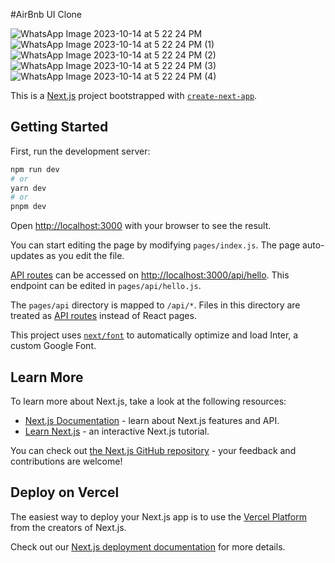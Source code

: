 #AirBnb UI Clone


![WhatsApp Image 2023-10-14 at 5 22 24 PM](https://github.com/mareyam/airbnb2.0/assets/63284481/67e5bd82-e2f0-4df7-96c6-2d0cc4ea8992)
![WhatsApp Image 2023-10-14 at 5 22 24 PM (1)](https://github.com/mareyam/airbnb2.0/assets/63284481/a214224a-a10a-43c2-8e68-6a6735a31f5c)
![WhatsApp Image 2023-10-14 at 5 22 24 PM (2)](https://github.com/mareyam/airbnb2.0/assets/63284481/f24a34c0-251c-4375-9477-e7edc09f5edb)
![WhatsApp Image 2023-10-14 at 5 22 24 PM (3)](https://github.com/mareyam/airbnb2.0/assets/63284481/c851d54a-c140-4a5a-b622-44c659719f8d)
![WhatsApp Image 2023-10-14 at 5 22 24 PM (4)](https://github.com/mareyam/airbnb2.0/assets/63284481/98f12f14-dcb6-4eca-9f7a-5d9ffeca834c)




This is a [Next.js](https://nextjs.org/) project bootstrapped with [`create-next-app`](https://github.com/vercel/next.js/tree/canary/packages/create-next-app).

## Getting Started

First, run the development server:

```bash
npm run dev
# or
yarn dev
# or
pnpm dev
```

Open [http://localhost:3000](http://localhost:3000) with your browser to see the result.

You can start editing the page by modifying `pages/index.js`. The page auto-updates as you edit the file.

[API routes](https://nextjs.org/docs/api-routes/introduction) can be accessed on [http://localhost:3000/api/hello](http://localhost:3000/api/hello). This endpoint can be edited in `pages/api/hello.js`.

The `pages/api` directory is mapped to `/api/*`. Files in this directory are treated as [API routes](https://nextjs.org/docs/api-routes/introduction) instead of React pages.

This project uses [`next/font`](https://nextjs.org/docs/basic-features/font-optimization) to automatically optimize and load Inter, a custom Google Font.

## Learn More

To learn more about Next.js, take a look at the following resources:

- [Next.js Documentation](https://nextjs.org/docs) - learn about Next.js features and API.
- [Learn Next.js](https://nextjs.org/learn) - an interactive Next.js tutorial.

You can check out [the Next.js GitHub repository](https://github.com/vercel/next.js/) - your feedback and contributions are welcome!

## Deploy on Vercel

The easiest way to deploy your Next.js app is to use the [Vercel Platform](https://vercel.com/new?utm_medium=default-template&filter=next.js&utm_source=create-next-app&utm_campaign=create-next-app-readme) from the creators of Next.js.

Check out our [Next.js deployment documentation](https://nextjs.org/docs/deployment) for more details.
